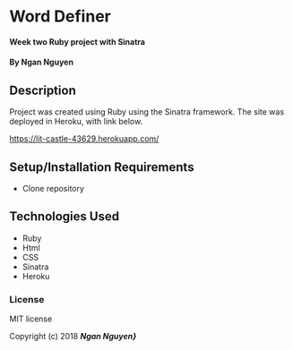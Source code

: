 # Word Definer

#### Week two Ruby project with Sinatra

#### By Ngan Nguyen

## Description

Project was created using Ruby using the Sinatra framework. The site was deployed in Heroku, with link below.

https://lit-castle-43629.herokuapp.com/

## Setup/Installation Requirements

* Clone repository

## Technologies Used

- Ruby
- Html
- CSS
- Sinatra
- Heroku

### License

MIT license

Copyright (c) 2018 **_Ngan Nguyen}_**
